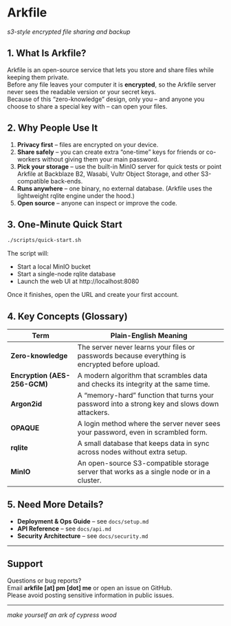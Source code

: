 # Arkfile

*s3-style encrypted file sharing and backup*

## 1. What Is Arkfile?

Arkfile is an open-source service that lets you store and share files while keeping them private.  
Before any file leaves your computer it is **encrypted**, so the Arkfile server never sees the readable version or your secret keys.  
Because of this “zero-knowledge” design, only you – and anyone you choose to share a special key with – can open your files.

## 2. Why People Use It

1. **Privacy first** – files are encrypted on your device.  
2. **Share safely** – you can create extra “one-time” keys for friends or co-workers without giving them your main password.  
3. **Pick your storage** – use the built-in MinIO server for quick tests or point Arkfile at Backblaze B2, Wasabi, Vultr Object Storage, and other S3-compatible back-ends.  
4. **Runs anywhere** – one binary, no external database. (Arkfile uses the lightweight rqlite engine under the hood.)  
5. **Open source** – anyone can inspect or improve the code.

## 3. One-Minute Quick Start

```bash
./scripts/quick-start.sh
```

The script will:

* Start a local MinIO bucket  
* Start a single-node rqlite database  
* Launch the web UI at http://localhost:8080

Once it finishes, open the URL and create your first account.

## 4. Key Concepts (Glossary)

| Term | Plain-English Meaning |
|------|-----------------------|
| **Zero-knowledge** | The server never learns your files or passwords because everything is encrypted before upload. |
| **Encryption (AES-256-GCM)** | A modern algorithm that scrambles data and checks its integrity at the same time. |
| **Argon2id** | A “memory-hard” function that turns your password into a strong key and slows down attackers. |
| **OPAQUE** | A login method where the server never sees your password, even in scrambled form. |
| **rqlite** | A small database that keeps data in sync across nodes without extra setup. |
| **MinIO** | An open-source S3-compatible storage server that works as a single node or in a cluster. |

## 5. Need More Details?

* **Deployment & Ops Guide** – see `docs/setup.md`  
* **API Reference** – see `docs/api.md`  
* **Security Architecture** – see `docs/security.md`

---

## Support

Questions or bug reports?  
Email **arkfile [at] pm [dot] me** or open an issue on GitHub.  
Please avoid posting sensitive information in public issues.

---

*make yourself an ark of cypress wood*
